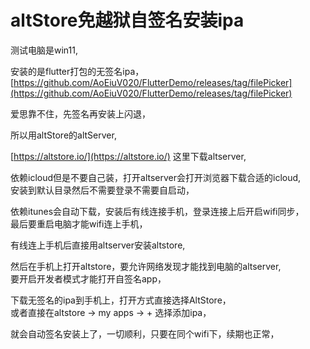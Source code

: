 # altStore免越狱自签名安装ipa

测试电脑是win11, 

安装的是flutter打包的无签名ipa，  
[https://github.com/AoEiuV020/FlutterDemo/releases/tag/filePicker](https://github.com/AoEiuV020/FlutterDemo/releases/tag/filePicker)

爱思靠不住，先签名再安装上闪退，

所以用altStore的altServer,

[https://altstore.io/](https://altstore.io/) 这里下载altserver,

依赖icloud但是不要自己装，打开altserver会打开浏览器下载合适的icloud,   
安装到默认目录然后不需要登录不需要自启动，

依赖itunes会自动下载，安装后有线连接手机，登录连接上后开启wifi同步，  
最后要重启电脑才能wifi连上手机，

有线连上手机后直接用altserver安装altstore,

然后在手机上打开altstore，要允许网络发现才能找到电脑的altserver,   
要开启开发者模式才能打开自签名app，

下载无签名的ipa到手机上，打开方式直接选择AltStore，  
或者直接在altstore → my apps → + 选择添加ipa，

就会自动签名安装上了，一切顺利，只要在同个wifi下，续期也正常，
